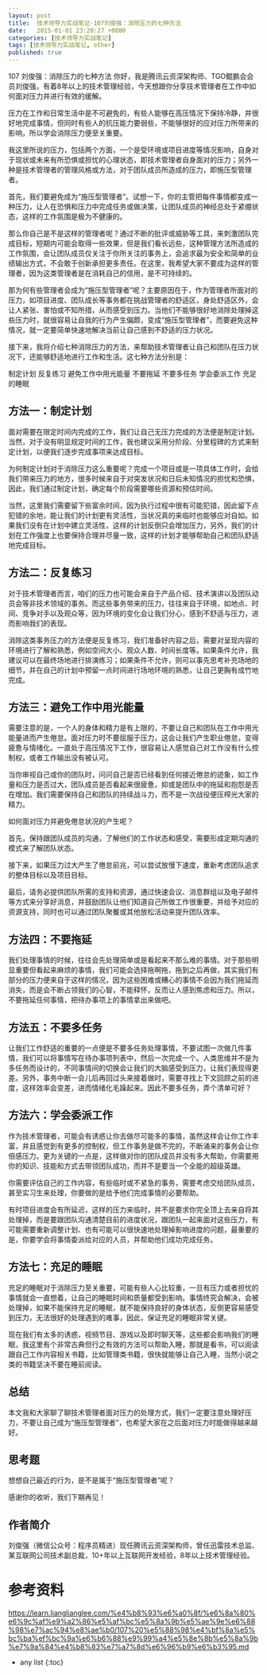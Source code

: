 ```yaml
---
layout: post
title:  技术领导力实战笔记-107刘俊强：消除压力的七种方法
date:   2015-01-01 23:20:27 +0800
categories: [技术领导力实战笔记]
tags: [技术领导力实战笔记, other]
published: true
---
```




107 刘俊强：消除压力的七种方法
你好，我是腾讯云资深架构师、TGO鲲鹏会会员刘俊强，有着8年以上的技术管理经验，今天想跟你分享技术管理者在工作中如何面对压力并进行有效的缓解。

压力在工作和日常生活中是不可避免的，有些人能够在高压情况下保持冷静，并很好地完成事情，但同时有些人的抗压能力要弱些，不能够很好的应对压力所带来的影响，所以学会消除压力便至关重要。

我这里所说的压力，包括两个方面，一个是受环境或项目进度等情况影响，自身对于现状或未来有所恐惧或担忧的心理状态，即技术管理者自身面对的压力；另外一种是技术管理者的管理风格或方法，对于团队成员所造成的压力，即施压型管理者。

首先，我们要避免成为“施压型管理者”。试想一下，你的主管把每件事情都变成一种压力，让人在恐惧和压力中完成任务或做决策，让团队成员的神经总处于紧绷状态，这样的工作氛围是极为不健康的。

那么你自己是不是这样的管理者呢？通过不断的批评或威胁等工具，来刺激团队完成目标，短期内可能会取得一些效果，但是我们看长远些，这种管理方法所造成的工作氛围，会让团队成员仅关注于你所关注的事务上，会追求最为安全和简单的业绩输出方式，不会敢于创新承担更多责任。在这里，我希望大家不要成为这样的管理者，因为这类管理者是在消耗自己的信用，是不可持续的。

那为何有些管理者会成为“施压型管理者”呢？主要原因在于，作为管理者所面对的压力，如项目进度、团队成长等事务都在挑战管理者的舒适区，身处舒适区外，会让人紧张、害怕或不知所措，从而感受到压力。当他们不能够很好地消除处理掉这些压力时，就很容易让自我的行为产生偏颇，变成“施压型管理者”，而要避免这种情况，就一定要简单快速地解决当前让自己感到不舒适的压力状况。

接下来，我将介绍七种消除压力的方法，来帮助技术管理者让自己和团队在压力状况下，还能够舒适地进行工作和生活。这七种方法分别是：

制定计划 反复练习 避免工作中用光能量 不要拖延 不要多任务 学会委派工作 充足的睡眠

## 方法一：制定计划

面对需要在限定时间内完成的工作，我们让自己无压力完成的方法便是制定计划。当然，对于没有明显规定时间的工作，我也建议采用分阶段、分里程碑的方式来制定计划，以便我们逐步完成事项来达成目标。

为何制定计划对于消除压力这么重要呢？完成一个项目或是一项具体工作时，会给我们带来压力的地方，很多时候来自于对突发状况和日后未知情况的担忧和恐惧，因此，我们通过制定计划，确定每个阶段需要哪些资源和预估时间。

当然，这里我们需要留下些富余时间，因为执行过程中很有可能犯错，因此留下点犯错的余地，能让我们的计划更有灵活性，当状况真的来临时也能够应对自如。如果我们没有在计划中建立灵活性，这样的计划反倒只会增加压力，另外，我们的计划在工作强度上也要保持合理并尽量一致，这样的计划才能够帮助自己和团队舒适地完成目标。

## 方法二：反复练习

对于技术管理者而言，咱们的压力也可能会来自于产品介绍、技术演讲以及团队动员会等非技术领域的事务。而这些事务带来的压力，往往来自于环境，如地点、时间、竞争对手以及观众等，因为环境的变化会让我们分心，感到不舒适与压力，进而影响我们的表现。

消除这类事务压力的方法便是反复练习，我们准备好内容之后，需要对呈现内容的环境进行了解和熟悉，例如空间大小、观众人数、时间长度等。如果条件允许，我建议可以在最终场地进行排演练习；如果条件不允许，则可以事先思考补充场地的细节，并在自己的计划中预留一点时间进行场地环境的熟悉，让自己更胸有成竹地完成。

## 方法三：避免工作中用光能量

需要注意的是，一个人的身体和精力是有上限的，不要让自己和团队在工作中用光能量进而产生倦怠。面对压力时不要屈服于压力，这会让我们产生职业倦怠，变得疲惫与情绪化。一直处于高压情况下工作，很容易让人感觉自己对工作没有什么控制权，或者工作输出没有被认可。

当你审视自己或你的团队时，问问自己是否已经看到任何接近倦怠的迹象，如工作量和压力是否过大，团队成员是否看起来很疲惫，抑或是团队中的拖延和抱怨是否在增加。我们需要保持自己和团队的持续战斗力，而不是一次战役便压榨光大家的精力。

如何面对压力并避免倦怠状况的产生呢？

首先，保持跟团队成员的沟通，了解他们的工作状态和感受，需要形成定期沟通的模式来了解团队状态。

接下来，如果压力过大产生了倦怠前兆，可以尝试放慢下速度，重新考虑团队追求的整体目标以及项目目标。

最后，请务必提供团队所需的支持和资源，通过快速会议、消息群组以及电子邮件等方式来分享好消息，并鼓励团队让他们知道自己所做工作很重要，并给予对应的资源支持，同时也可以通过团队聚餐或其他放松活动来提升团队效率。

## 方法四：不要拖延

我们处理事情的时候，往往会先处理简单或是看起来不那么难的事情。对于那些明显重要但看起来麻烦的事情，我们可能会选择拖啊拖，拖到之后再做，其实我们有部分的压力便来自于这样的情况，因为这些困难或糟心的事情不会因为我们拖延而消失，而是会不断占领我们的心智，不能释怀，反而让人感到焦虑和压力。所以，不要拖延任何事情，把待办事项上的事情拿出来做吧。

## 方法五：不要多任务

让我们工作舒适的重要的一点便是不要多任务处理事情，不要试图一次做几件事情，我们可以将事情写在待办事项列表中，然后一次完成一个。人类思维并不是为多任务而设计的，不同事情间的切换会让我们的大脑感受到压力，让我们表现得更差。另外，事务中断一会儿后再回过头来接着做时，需要寻找上下文回顾之前的进度，这样效率会变差，进而情绪化毛躁起来。因此不要多任务，弄个清单可好？

## 方法六：学会委派工作

作为技术管理者，可能会有诱惑让你去做尽可能多的事情，虽然这样会让你工作丰富，并且感觉到有更多的控制权，但工作事务是做不完的，不断涌来的事务会让你倍感压力。更为关键的一点是，这样做对你的团队成员并没有多大帮助，你需要用你的知识、技能和方式去带领团队成功，而并不是要当一个全能的超级英雄。

你需要评估自己的工作内容，有些临时或不紧急的事务，需要考虑交给团队成员，甚至实习生来处理，你要做的是给予他们完成事情的必要帮助。

有时项目进度会有所延迟，这样的压力来临时，并不是要求你完全顶上去亲自将其处理掉，而是要跟团队沟通清楚目前的进度状况，跟团队一起来面对这些压力，有可能需要重新调整计划、也有可能可以很快速地处理掉影响进度的问题，最重要的是，你要学会将事情委派给对应的人员，并帮助他们成功完成任务。

## 方法七：充足的睡眠

充足的睡眠对于消除压力至关重要，可能有些人心比较重，一旦有压力或者担忧的事情就会一直想着，让自己的睡眠时间和质量都受到影响。事情终究会解决，会被处理掉，如果不能保持充足的睡眠，就不能保持良好的身体状态，反倒更容易感受到压力，无法很好的处理遇到的难事，因此，保证充足的睡眠非常关键。

现在我们有太多的诱惑，视频节目、游戏以及即时聊天等，这些都会影响我们的睡眠，我这里有个非常古典但行之有效的方法可以帮助入睡，那就是看书，可以阅读跟自己工作内容相关书籍，比如管理类书籍，很快就能够让自己入睡，当然小说之类的书籍坚决不要在睡前阅读。

## 总结

本文我和大家聊了聊技术管理者面对压力的处理方式，我们一定要注意处理好压力，不要让自己成为“施压型管理者”，也希望大家在之后面对压力时能做得越来越好。

## 思考题

想想自己最近的行为，是不是属于“施压型管理者”呢？

感谢你的收听，我们下期再见！

## 作者简介

刘俊强（微信公众号：程序员精进）现任腾讯云资深架构师，曾任迅雷技术总监、某互联网公司技术副总裁，10+年以上互联网开发经验，8年以上技术管理经验。




# 参考资料

https://learn.lianglianglee.com/%e4%b8%93%e6%a0%8f/%e6%8a%80%e6%9c%af%e9%a2%86%e5%af%bc%e5%8a%9b%e5%ae%9e%e6%88%98%e7%ac%94%e8%ae%b0/107%20%e5%88%98%e4%bf%8a%e5%bc%ba%ef%bc%9a%e6%b6%88%e9%99%a4%e5%8e%8b%e5%8a%9b%e7%9a%84%e4%b8%83%e7%a7%8d%e6%96%b9%e6%b3%95.md

* any list
{:toc}
